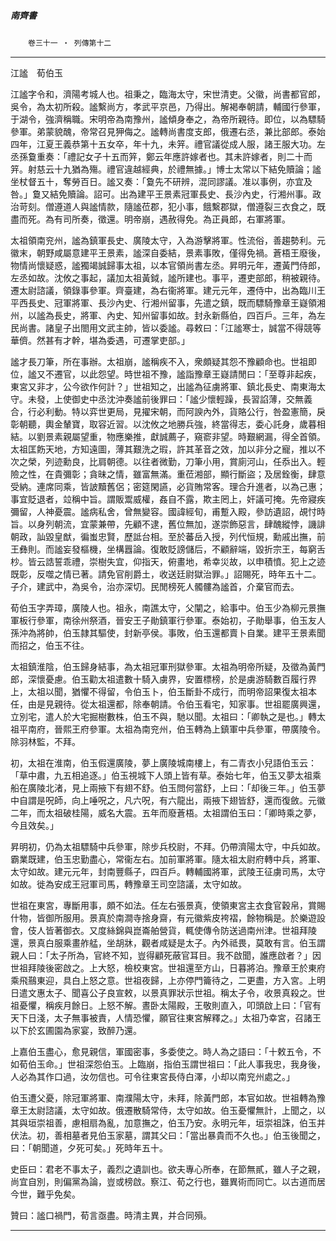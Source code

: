 

##### 南齊書
　　`卷三十一 ‧ 列傳第十二`

* * *

江謐　荀伯玉

江謐字令和，濟陽考城人也。祖秉之，臨海太守，宋世清吏。父徽，尚書都官郎，吳令，為太初所殺。謐繫尚方，孝武平京邑，乃得出。解褐奉朝請，輔國行參軍，于湖令，強濟稱職。宋明帝為南豫州，謐傾身奉之，為帝所親待。即位，以為驃騎參軍。弟蒙貌醜，帝常召見狎侮之。謐轉尚書度支郎，俄遷右丞，兼比部郎。泰始四年，江夏王義恭第十五女卒，年十九，未笄。禮官議從成人服，諸王服大功。左丞孫敻重奏：「禮記女子十五而笄，鄭云年應許嫁者也。其未許嫁者，則二十而笄。射慈云十九猶為殤。禮官違越經典，於禮無據。」博士太常以下結免贖論；謐坐杖督五十，奪勞百日。謐又奏：「敻先不研辨，混同謬議。准以事例，亦宜及咎。」敻又結免贖論。詔可。出為建平王景素冠軍長史、長沙內史，行湘州事。政治苛刻。僧遵道人與謐情款，隨謐莅郡，犯小事，餓繫郡獄，僧遵裂三衣食之，既盡而死。為有司所奏，徵還。明帝崩，遇赦得免。為正員郎，右軍將軍。

太祖領南兖州，謐為鎮軍長史、廣陵太守，入為游擊將軍。性流俗，善趨勢利。元徽末，朝野咸屬意建平王景素，謐深自委結，景素事敗，僅得免禍。蒼梧王廢後，物情尚懷疑惑，謐獨竭誠歸事太祖，以本官領尚書左丞。昇明元年，遷黃門侍郎，左丞如故。沈攸之事起，議加太祖黃鉞，謐所建也。事平，遷吏部郎，稍被親待。遷太尉諮議，領錄事參軍。齊臺建，為右衞將軍。建元元年，遷侍中，出為臨川王平西長史、冠軍將軍、長沙內史、行湘州留事，先遣之鎮，既而驃騎豫章王嶷領湘州，以謐為長史，將軍、內史、知州留事如故。封永新縣伯，四百戶。三年，為左民尚書。諸皇子出閤用文武主帥，皆以委謐。尋敕曰：「江謐寒士，誠當不得競等華儕。然甚有才幹，堪為委遇，可遷掌吏部。」

謐才長刀筆，所在事辦。太祖崩，謐稱疾不入，衆頗疑其怨不豫顧命也。世祖即位，謐又不遷官，以此怨望。時世祖不豫，謐詣豫章王嶷請閒曰：「至尊非起疾，東宮又非才，公今欲作何計？」世祖知之，出謐為征虜將軍、鎮北長史、南東海太守。未發，上使御史中丞沈沖奏謐前後罪曰：「謐少懷輕躁，長習諂薄，交無義合，行必利動。特以弈世更局，見擢宋朝，而阿諛內外，貨賂公行，咎盈憲簡，戾彰朝聽，輿金輦寶，取容近習。以沈攸之地勝兵強，終當得志，委心託身，歲暮相結。以劉景素親屬望重，物應樂推，獻誠薦子，窺窬非望。時艱網漏，得全首領。太祖匡飭天地，方知遠圖，薄其艱洗之瑕，許其革音之效，加以非分之寵，推以不次之榮，列迹勳良，比肩朝德。以往者微勤，刀筆小用，賞廁河山，任忝出入。輕險之性，在貴彌彰；貪昧之情，雖富無滿。重莅湘部，顯行斷盜；及居銓衡，肆意受納。連席同乘，皆詖黷舊侶；密筵閑讌，必貨賄常客。理合升進者，以為己惠；事宜貶退者，竝稱中旨。謂販鬻威權，姦自不露，欺主罔上，奸議可掩。先帝寢疾彌留，人神憂震。謐病私舍，曾無變容。國諱經旬，甫蹔入殿，參訪遺詔，覘忖時旨。以身列朝流，宜蒙兼帶，先顧不逮，舊位無加，遂崇飾惡言，肆醜縱悖，譏誹朝政，訕毀皇猷，徧蚩忠賢，歷詆台相。至於蕃岳入授，列代恒規，勳戚出撫，前王彝則。而謐妄發樞機，坐構囂論。復敢貶謗儲后，不顧辭端，毀折宗王，每窮舌杪。皆云誥誓乖禮，崇樹失宜，仰指天，俯畫地，希幸災故，以申積憤。犯上之迹既彰，反噬之情已著。請免官削爵土，收送廷尉獄治罪。」詔賜死，時年五十二。子介，建武中，為吳令，治亦深切。民閒榜死人髑髏為謐首，介棄官而去。

荀伯玉字弄璋，廣陵人也。祖永，南譙太守，父闡之，給事中。伯玉少為柳元景撫軍板行參軍，南徐州祭酒，晉安王子勛鎮軍行參軍。泰始初，子勛舉事，伯玉友人孫沖為將帥，伯玉隷其驅使，封新亭侯。事敗，伯玉還都賣卜自業。建平王景素聞而招之，伯玉不往。

太祖鎮淮陰，伯玉歸身結事，為太祖冠軍刑獄參軍。太祖為明帝所疑，及徵為黃門郎，深懷憂慮。伯玉勸太祖遣數十騎入虜界，安置標榜，於是虜游騎數百履行界上，太祖以聞，猶懼不得留，令伯玉卜，伯玉斷卦不成行，而明帝詔果復太祖本任，由是見親待。從太祖還都，除奉朝請。令伯玉看宅，知家事。世祖罷廣興還，立別宅，遣人於大宅掘樹數株，伯玉不與，馳以聞。太祖曰：「卿執之是也。」轉太祖平南府，晉熙王府參軍。太祖為南兖州，伯玉轉為上鎮軍中兵參軍，帶廣陵令。除羽林監，不拜。

初，太祖在淮南，伯玉假還廣陵，夢上廣陵城南樓上，有二青衣小兒語伯玉云：「草中肅，九五相追逐。」伯玉視城下人頭上皆有草。泰始七年，伯玉又夢太祖乘船在廣陵北渚，見上兩掖下有翅不舒。伯玉問何當舒，上曰：「却後三年。」伯玉夢中自謂是呪師，向上唾呪之，凡六呪，有六龍出，兩掖下翅皆舒，還而復斂。元徽二年，而太祖破桂陽，威名大震。五年而廢蒼梧。太祖謂伯玉曰：「卿時乘之夢，今且效矣。」

昇明初，仍為太祖驃騎中兵參軍，除步兵校尉，不拜。仍帶濟陽太守，中兵如故。霸業既建，伯玉忠勤盡心，常衞左右。加前軍將軍。隨太祖太尉府轉中兵，將軍、太守如故。建元元年，封南豐縣子，四百戶。轉輔國將軍，武陵王征虜司馬，太守如故。徙為安成王冠軍司馬，轉豫章王司空諮議，太守如故。

世祖在東宮，專斷用事，頗不如法。任左右張景真，使領東宮主衣食官穀帛，賞賜什物，皆御所服用。景真於南澗寺捨身齋，有元徽紫皮袴褶，餘物稱是。於樂遊設會，伎人皆著御衣。又度絲錦與崑崙舶營貨，輒使傳令防送過南州津。世祖拜陵還，景真白服乘畫舴艋，坐胡牀，觀者咸疑是太子。內外祗畏，莫敢有言。伯玉謂親人曰：「太子所為，官終不知，豈得顧死蔽官耳目。我不啟聞，誰應啟者？」因世祖拜陵後密啟之。上大怒，檢校東宮。世祖還至方山，日暮將泊。豫章王於東府乘飛䴏東迎，具白上怒之意。世祖夜歸，上亦停門籥待之，二更盡，方入宮。上明日遣文惠太子、聞喜公子良宣敕，以景真罪狀示世祖。稱太子令，收景真殺之。世祖憂懼，稱疾月餘日。上怒不解。晝卧太陽殿，王敬則直入，叩頭啟上曰：「官有天下日淺，太子無事被責，人情恐懼，願官往東宮解釋之。」太祖乃幸宮，召諸王以下於玄圃園為家宴，致醉乃還。

上嘉伯玉盡心，愈見親信，軍國密事，多委使之。時人為之語曰：「十敕五令，不如荀伯玉命。」世祖深怨伯玉。上臨崩，指伯玉謂世祖曰：「此人事我忠，我身後，人必為其作口過，汝勿信也。可令往東宮長侍白澤，小却以南兖州處之。」

伯玉遭父憂，除冠軍將軍、南濮陽太守，未拜，除黃門郎，本官如故。世祖轉為豫章王太尉諮議，太守如故。俄遷散騎常侍，太守如故。伯玉憂懼無計，上聞之，以其與垣崇祖善，慮相扇為亂，加意撫之，伯玉乃安。永明元年，垣崇祖誅，伯玉并伏法。初，善相墓者見伯玉家墓，謂其父曰：「當出暴貴而不久也。」伯玉後聞之，曰：「朝聞道，夕死可矣。」死時年五十。

史臣曰：君老不事太子，義烈之遺訓也。欲夫專心所奉，在節無貳，雖人子之親，尚宜自別，則偏黨為論，豈或榜啟。察江、荀之行也，雖異術而同亡。以古道而居今世，難乎免矣。

贊曰：謐口禍門，荀言亟盡。時清主異，并合同殞。

* * *

